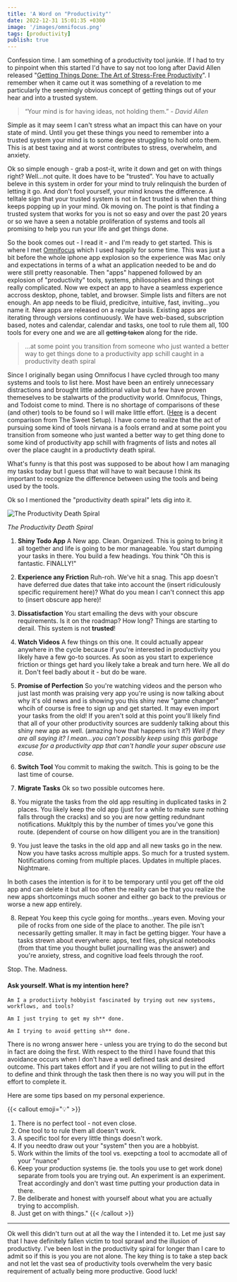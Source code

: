 ```yaml
---
title: 'A Word on "Productivity"'
date: 2022-12-31 15:01:35 +0300
image: '/images/omnifocus.png'
tags: [productivity]
publish: true
---
```


Confession time. I am something of a productivity tool junkie. If I had to try to pinpoint when this started I'd have to say not too long after David Allen released "[Getting Things Done: The Art of Stress-Free Productivity](https://en.wikipedia.org/wiki/Getting_Things_Done)". I remember when it came out it was something of a revelation to me particularly the seemingly obvious concept of getting things out of your hear and into a trusted system.

> “Your mind is for having ideas, not holding them.”
> <cite>- David Allen</cite>

Simple as it may seem I can't stress what an impact this can have on your state of mind. Until you get these things you need to remember into a trusted system your mind is to some degree struggling to hold onto them. This is at best taxing and at worst contributes to stress, overwhelm, and anxiety.

Ok so simple enough - grab a post-it, write it down and get on with things right? Well...not quite. It does have to be "trusted". You have to actually beleve in this system in order for your mind to truly relinquish the burden of letting it go. And don't fool yourself, your mind knows the difference. A telltale sign that your trusted system is not in fact trusted is when that thing keeps popping up in your mind. Ok moving on. The point is that finding a trusted system that works for you is not so easy and over the past 20 years or so we have a seen a notable proliferation of systems and tools all promising to help you run your life and get things done.

So the book comes out - I read it - and I'm ready to get started. This is where I met [Omnifocus](https://www.omnigroup.com/omnifocus/) which I used happily for some time. This was just a bit before the whole iphone app explosion so the experience was Mac only and expectations in terms of a what an application needed to be and do were still pretty reasonable. Then "apps" happened followed by an explosion of "productivity" tools, systems, philiosophies and things got really complicated. Now we expect an app to have a seamless experience accross desktop, phone, tablet, and browser. Simple lists and filters are not enough. An app needs to be fliuid, predicitve, intuitive, fast, inviting...you name it. New apps are released on a regular basis. Existing apps are iterating through versions continuously. We have web-based, subscription based, notes and calendar, calendar and tasks, one tool to rule them all, 100 tools for every one and we are all ~~getting taken~~ along for the ride. 

> ...at some point you transition from someone who just wanted a better way to get things done to a productivity app schill caught in a productivity death spiral

Since I originally began using Omnifocus I have cycled through too many systems and tools to list here. Most have been an entirely unnecessary distractions and brought little additional value but a few have proven themeselves to be stalwarts of the productivity world. Omnifocus, Things, and Todoist come to mind. There is no shortage of comparisons of these (and other) tools to be found so I will make little effort. ([Here](https://thesweetsetup.com/articles/comparison-best-gtd-apps-things-todoist-omnifocus/) is a decent comparison from The Sweet Setup). I have come to realize that the act of pursuing some kind of tools nirvana is a fools errand and at some point you transition from someone who just wanted a better way to get thing done to some kind of productivity app schill with fragments of lists and notes all over the place caught in a productivty death spiral.

What's funny is that this post was supposed to be about how I am managing my tasks today but I guess that will have to wait because I think its important to recognize the difference between using the tools and being used by the tools.

Ok so I mentioned the "productivity death spiral" lets dig into it. 

![The Productivity Death Spiral](/images/productivity_spiral.png#center)

*The Productivity Death Spiral*

1. **Shiny Todo App**
A New app. Clean. Organized. This is going to bring it all together and life is going to be mor manageable. You start dumping your tasks in there. You build a few headings. You think "Oh this is fantastic. FINALLY!"

2. **Experience any Friction**
Ruh-roh. We've hit a snag. This app doesn't have deferred due dates that take into account the (insert ridiculously specific requirement here)? What do you mean I can't connect this app to (insert obscure app here)!

3. **Dissatisfaction**
You start emailing the devs with your obscure requirements. Is it on the roadmap? How long? Things are starting to derail. This system is not **trusted**!

4. **Watch Videos**
A few things on this one. It could actually appear anywhere in the cycle because if you're interested in productivity you likely have a few go-to sources. As soon as you start to experience friction or things get hard you likely take a break and turn here. We all do it. Don't feel badly about it - but do be ware.

5. **Promise of Perfection**
So you're watching videos and the person who just last month was praising very app you're using is now talking about why it's old news and is showing you this shiny new "game changer" whcih of course is free to sign up and get started. It may even import your tasks from the old! If you aren't sold at this point you'll likely find that all of your other productivity sources are suddenly talking about this shiny new app as well. (amazing how that happens isn't it?) *Well if they are all saying it? I mean...you can't possibly keep using this garbage excuse for a productivity app that can't handle your super obscure use case.*

6. **Switch Tool**
You commit to making the switch. This is going to be the last time of course.

7. **Migrate Tasks**
Ok so two possible outcomes here.

1. You migrate the tasks from the old app resulting in duplicated tasks in 2 places. You likely keep the old app (just for a while to make sure nothing falls through the cracks) and so you are now getting redundnant notifications. Mukltply this by the number of times you've gone this route. (dependent of course on how dilligent you are in the transition)

2. You just leave the tasks in the old app and all new tasks go in the new. Now you have tasks across multiple apps. So much for a trusted system. Notifications coming from multiple places. Updates in multiple places. Nightmare.

In both cases the intention is for it to be temporary until you get off the old app and can delete it but all too often the reality can be that you realize the new apps shortcomings much sooner and either go back to the previous or worse a new app entirely.

8. Repeat
You keep this cycle going for months...years even. Moving your pile of rocks from one side of the place to another. The pile isn't necessarily getting smaller. It may in fact be getting bigger. Your have a tasks strewn about everywhere: apps, text files, physical notebooks (from that time you thought bullet journalling was the answer) and you're anxiety, stress, and cognitive load feels through the roof.

Stop. The. Madness.  

#### Ask yourself. What is my intention here?

	Am I a productiivty hobbyist fascinated by trying out new systems, workflows, and tools?

	Am I just trying to get my sh** done.

	Am I trying to avoid getting sh** done.

There is no wrong answer here - unless you are trying to do the second but in fact are doing the first. With respect to the third I have found that this avoidance occurs when I don't have a well defined task and desired outcome. This part takes effort and if you are not willing to put in the effort to define and think through the task then there is no way you will put in the effort to complete it.
 
Here are some tips based on my personal experience.

{{< callout emoji="💡" >}}
1. There is no perfect tool - not even close.
2. One tool to to rule them all doesn't work.
3. A specific tool for every little things doesn't work.
4. If you needto draw out your "system" then you are a hobbyist.
5. Work within the limits of the tool vs. exepcting a tool to accmodate all of your "nuance"
6. Keep your production systems (ie. the tools you use to get work done) separate from tools you are trying out. An experiment is an experiment. Treat accordingly and don't wast time putting your production data in there.
7. Be deliberate and honest with yourself about what you are actually trying to accomplish.
8. Just get on with things."
{{< /callout >}}

---

Ok well this didn't turn out at all the way the I intended it to. Let me just say that I have definitely fallen victim to tool sprawl and the illusion of productivty. I've been lost in the productivity spiral for longer than I care to admit so if this is you you are not alone. The key thing is to take a step back and not let the vast sea of productivity tools overwhelm the very basic requirement of actually being more productive. Good luck!